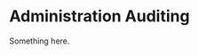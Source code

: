 [title]: # (Administration Auditing)
[tags]: # (Auditing)
[priority]: # (10)

# Administration Auditing

Something here.
